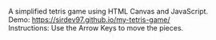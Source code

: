 A simplified tetris game using HTML Canvas and JavaScript. <br />
Demo: https://sirdev97.github.io/my-tetris-game/ <br />
Instructions: Use the Arrow Keys to move the pieces.
